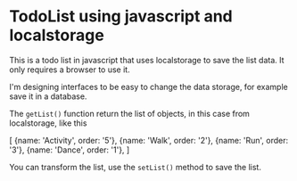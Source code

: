 # TodoList using javascript and localstorage
This is a todo list in javascript that uses localstorage to save the list data. 
It only requires a browser to use it.


I'm designing interfaces to be easy to change the data storage, for example save it in a database.

The `getList()` function return the list of objects, in this case from localstorage, like this

[
    {name: 'Activity', order: '5'},
    {name: 'Walk', order: '2'},
    {name: 'Run', order: '3'},
    {name: 'Dance', order: '1'},
]

You can transform the list, use the `setList()` method to save the list.
